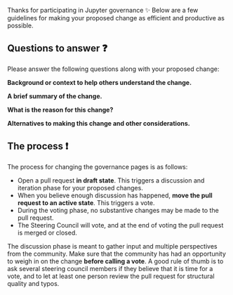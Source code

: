 Thanks for participating in Jupyter governance ✨
Below are a few guidelines for making your proposed change as efficient and productive
as possible.

## Questions to answer ❓

Please answer the following questions along with your proposed change:

**Background or context to help others understand the change.**

**A brief summary of the change.**

**What is the reason for this change?**

**Alternatives to making this change and other considerations.**


## The process ❗

The process for changing the governance pages is as follows:

* Open a pull request **in draft state**. This triggers a discussion and iteration phase
  for your proposed changes.
* When you believe enough discussion has happened,
  **move the pull request to an active state**. This triggers a vote.
* During the voting phase, no substantive changes may be made to the pull request.
* The Steering Council will vote, and at the end of voting the pull request is merged or closed.

The discussion phase is meant to gather input and multiple perspectives from the community.
Make sure that the community has had an opportunity to weigh in on
the change **before calling a vote**. A good rule of thumb is to ask several steering council
members if they believe that it is time for a vote, and to let at least one person review
the pull request for structural quality and typos.
